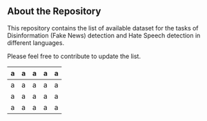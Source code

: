 About the Repository
-
This repository contains the list of available dataset for the tasks of Disinformation (Fake News) detection and Hate Speech detection in different languages.

Please feel free to contribute to update the list.


|a|a|a|a|a|
|---|---|---|---|---|
|a|a|a|a|a|
|a|a|a|a|a|
|a|a|a|a|a|